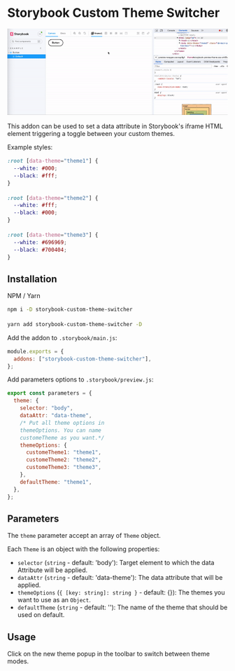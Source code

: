 # Storybook Custom Theme Switcher

![Storybook custom theme switcher](storybook-custom-theme-switcher.gif?raw=true "Storybook addon theme switcher")

This addon can be used to set a data attribute in Storybook's iframe HTML
element triggering a toggle between your custom themes.

Example styles:

```css
:root [data-theme="theme1"] {
  --white: #000;
  --black: #fff;
}

:root [data-theme="theme2"] {
  --white: #fff;
  --black: #000;
}

:root [data-theme="theme3"] {
  --white: #696969;
  --black: #700404;
}
```

## Installation

NPM / Yarn
```bash
npm i -D storybook-custom-theme-switcher

yarn add storybook-custom-theme-switcher -D
```

Add the addon to `.storybook/main.js`:

```js
module.exports = {
  addons: ["storybook-custom-theme-switcher"],
};
```

Add parameters options to `.storybook/preview.js`:

```js
export const parameters = {
  theme: {
    selector: "body",
    dataAttr: "data-theme",
    /* Put all theme options in
    themeOptions. You can name
    customeTheme as you want.*/
    themeOptions: {
      customeTheme1: "theme1",
      customeTheme2: "theme2",
      customeTheme3: "theme3",
    },
    defaultTheme: "theme1",
  },
};
```

## Parameters

The `theme` parameter accept an array of `Theme` object.

Each `Theme` is an object with the following properties:

* `selector` (`string` - default: 'body'): Target element to which the data Attribute will be applied.
* `dataAttr` (`string` - default: 'data-theme'): The data attribute that will be applied.
* `themeOptions` (`{ [key: string]: string }` - default: {}): The themes you want to use as an `Object`.
* `defaultTheme` (`string` - default: ''): The name of the theme that should be used on default.

## Usage

Click on the new theme popup in the toolbar to switch between theme modes.

